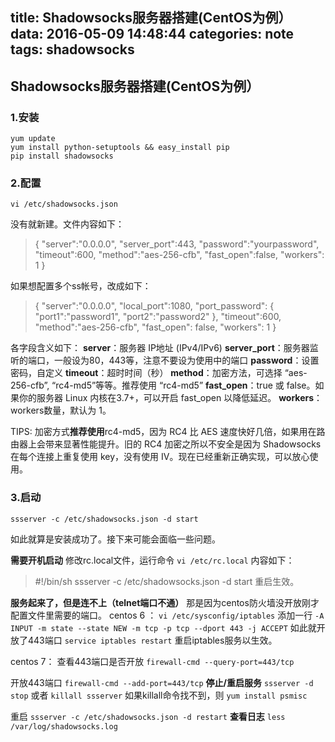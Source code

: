 title: Shadowsocks服务器搭建(CentOS为例）
data: 2016-05-09 14:48:44
categories: note
tags: shadowsocks
---

## Shadowsocks服务器搭建(CentOS为例）

### 1.安装
```
yum update
yum install python-setuptools && easy_install pip
pip install shadowsocks
```

### 2.配置
`vi /etc/shadowsocks.json`

没有就新建。文件内容如下：

> {
> "server":"0.0.0.0",
> "server_port":443,
> "password":"yourpassword",
> "timeout":600,
> "method":"aes-256-cfb",
> "fast_open":false,
> "workers": 1
> }

如果想配置多个ss帐号，改成如下：

> {
>     "server":"0.0.0.0",
>     "local_port":1080,
>     "port_password":
>         {
>         "port1":"password1",
>         "port2":"password2"
>         },
>     "timeout":600,
>     "method":"aes-256-cfb",
>     "fast_open": false,
>     "workers": 1
> }

各字段含义如下：
**server**：服务器 IP地址 (IPv4/IPv6)
**server_port**：服务器监听的端口，一般设为80，443等，注意不要设为使用中的端口
**password**：设置密码，自定义
**timeout**：超时时间（秒）
**method**：加密方法，可选择 “aes-256-cfb”, “rc4-md5”等等。推荐使用 “rc4-md5”
**fast_open**：true 或 false。如果你的服务器 Linux 内核在3.7+，可以开启 fast_open 以降低延迟。
**workers**：workers数量，默认为 1。

TIPS: 加密方式**推荐使用**rc4-md5，因为 RC4 比 AES 速度快好几倍，如果用在路由器上会带来显著性能提升。旧的 RC4 加密之所以不安全是因为 Shadowsocks 在每个连接上重复使用 key，没有使用 IV。现在已经重新正确实现，可以放心使用。

### 3.启动
`ssserver -c /etc/shadowsocks.json -d start`

如此就算是安装成功了。接下来可能会面临一些问题。

**需要开机启动**
修改rc.local文件，运行命令 `vi /etc/rc.local`
内容如下：

> #!/bin/sh
> ssserver -c /etc/shadowsocks.json -d start
重启生效。

**服务起来了，但是连不上（telnet端口不通）**
那是因为centos防火墙没开放刚才配置文件里需要的端口。
centos 6 ：
`vi /etc/sysconfig/iptables`
添加一行
`-A INPUT -m state --state NEW -m tcp -p tcp --dport 443 -j ACCEPT`
如此就开放了443端口
`service iptables restart`
重启iptables服务以生效。

centos 7：
查看443端口是否开放
`firewall-cmd --query-port=443/tcp`

开放443端口
`firewall-cmd --add-port=443/tcp`
**停止/重启服务**
`ssserver -d stop`
或者
`killall ssserver`
如果killall命令找不到，则
`yum install psmisc`

重启
`ssserver -c /etc/shadowsocks.json -d restart`
**查看日志**
`less /var/log/shadowsocks.log`

